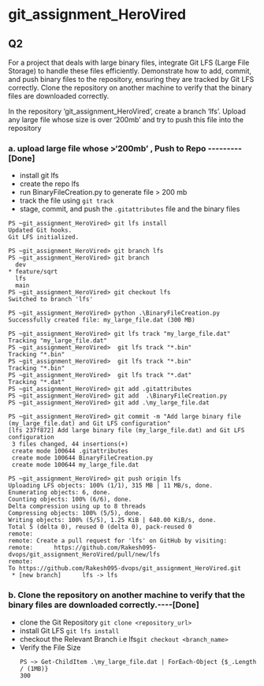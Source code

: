 # git_assignment_HeroVired

## Q2 
For a project that deals with large binary files, integrate Git LFS (Large File Storage) to handle these files efficiently. Demonstrate how to add, commit, and push binary files to the repository, ensuring they are tracked by Git LFS correctly. Clone the repository on another machine to verify that the binary files are downloaded correctly.

In the repository ‘git_assignment_HeroVired’, create a branch ‘lfs’. Upload any large file whose size is over ‘200mb’ and try to push this file into the repository

### a. upload large file whose >‘200mb’ , Push to Repo --------- [Done] 
  - install git lfs
  - create the repo lfs
  - run BinaryFileCreation.py to generate file > 200 mb 
  - track the file using ```git track```
  - stage, commit, and push the `.gitattributes` file and the binary files 
```
PS ~git_assignment_HeroVired> git lfs install
Updated Git hooks.
Git LFS initialized.
 
PS ~git_assignment_HeroVired> git branch lfs
PS ~git_assignment_HeroVired> git branch 
  dev
* feature/sqrt
  lfs
  main
PS ~git_assignment_HeroVired> git checkout lfs
Switched to branch 'lfs'

PS ~git_assignment_HeroVired> python .\BinaryFileCreation.py
Successfully created file: my_large_file.dat (300 MB)

PS ~git_assignment_HeroVired> git lfs track "my_large_file.dat"  
Tracking "my_large_file.dat"
PS ~git_assignment_HeroVired>  git lfs track "*.bin"
Tracking "*.bin"
PS ~git_assignment_HeroVired>  git lfs track "*.bin"
Tracking "*.bin"
PS ~git_assignment_HeroVired>  git lfs track "*.dat"
Tracking "*.dat"
PS ~git_assignment_HeroVired> git add .gitattributes
PS ~git_assignment_HeroVired> git add  .\BinaryFileCreation.py
PS ~git_assignment_HeroVired> git add .\my_large_file.dat

PS ~git_assignment_HeroVired> git commit -m "Add large binary file (my_large_file.dat) and Git LFS configuration"
[lfs 237f872] Add large binary file (my_large_file.dat) and Git LFS configuration
 3 files changed, 44 insertions(+)
 create mode 100644 .gitattributes
 create mode 100644 BinaryFileCreation.py
 create mode 100644 my_large_file.dat

PS ~git_assignment_HeroVired> git push origin lfs
Uploading LFS objects: 100% (1/1), 315 MB | 11 MB/s, done.
Enumerating objects: 6, done.
Counting objects: 100% (6/6), done.
Delta compression using up to 8 threads
Compressing objects: 100% (5/5), done.
Writing objects: 100% (5/5), 1.25 KiB | 640.00 KiB/s, done.
Total 5 (delta 0), reused 0 (delta 0), pack-reused 0
remote: 
remote: Create a pull request for 'lfs' on GitHub by visiting:
remote:      https://github.com/Rakesh095-dvops/git_assignment_HeroVired/pull/new/lfs
remote:
To https://github.com/Rakesh095-dvops/git_assignment_HeroVired.git
 * [new branch]      lfs -> lfs

```
### b. Clone the repository on another machine to verify that the binary files are downloaded correctly.----[Done]
  - clone the Git Repository ```git clone <repository_url>```
  - install Git LFS ``` git lfs install ```
  - checkout the Relevant Branch i.e lfs```git checkout <branch_name> ```
  - Verify the File Size 
    ```
    PS ~> Get-ChildItem .\my_large_file.dat | ForEach-Object {$_.Length / (1MB)}
    300
    ```